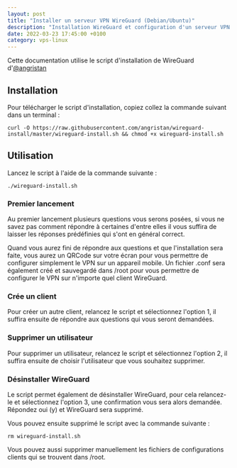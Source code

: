 ```yaml
---
layout: post
title: "Installer un serveur VPN WireGuard (Debian/Ubuntu)"
description: "Installation WireGuard et configuration d'un serveur VPN avec un script d'installation."
date: 2022-03-23 17:45:00 +0100
category: vps-linux
---
```


Cette documentation utilise le script d'installation de WireGuard d'[@angristan](https://github.com/angristan/wireguard-install)

## Installation

Pour télécharger le script d'installation, copiez collez la commande suivant dans un terminal :

```
curl -O https://raw.githubusercontent.com/angristan/wireguard-install/master/wireguard-install.sh && chmod +x wireguard-install.sh
```

## Utilisation

Lancez le script à l'aide de la commande suivante :

```
./wireguard-install.sh
```

### Premier lancement

Au premier lancement plusieurs questions vous serons posées, si vous ne savez pas comment répondre à certaines d'entre elles il vous suffira de laisser les réponses prédéfinies qui s'ont en général correct.

Quand vous aurez fini de répondre aux questions et que l'installation sera faite, vous aurez un QRCode sur votre écran pour vous permettre de configurer simplement le VPN sur un appareil mobile.
Un fichier .conf sera également créé et sauvegardé dans /root pour vous permettre de configurer le VPN sur n'importe quel client WireGuard.

### Crée un client

Pour créer un autre client, relancez le script et sélectionnez l'option 1, il suffira ensuite de répondre aux questions qui vous seront demandées.

### Supprimer un utilisateur

Pour supprimer un utilisateur, relancez le script et sélectionnez l'option 2, il suffira ensuite de choisir l'utilisateur que vous souhaitez supprimer.

### Désinstaller WireGuard

Le script permet également de désinstaller WireGuard, pour cela relancez-le et sélectionnez l'option 3, une confirmation vous sera alors demandée. Répondez oui (y) et WireGuard sera supprimé.

Vous pouvez ensuite supprimé le script avec la commande suivante :

```
rm wireguard-install.sh
```

Vous pouvez aussi supprimer manuellement les fichiers de configurations clients qui se trouvent dans /root. 